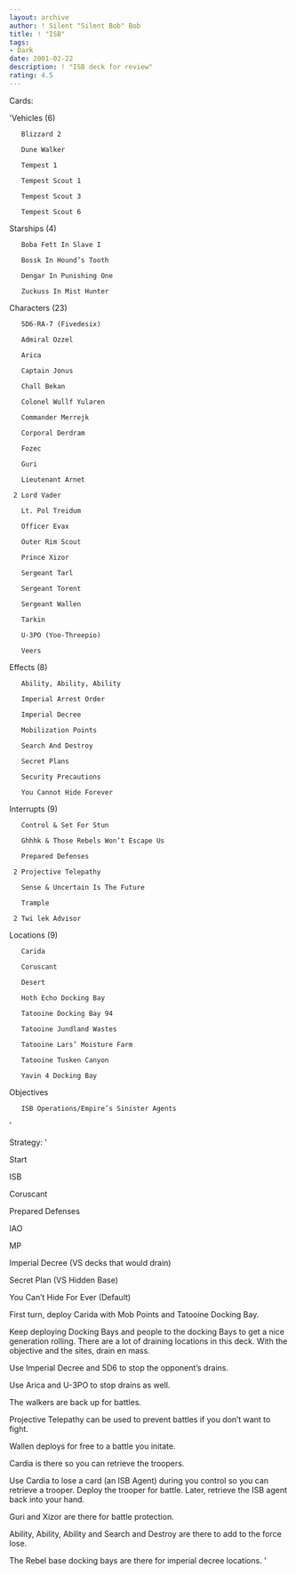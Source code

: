 ```yaml
---
layout: archive
author: ! Silent "Silent Bob" Bob
title: ! "ISB"
tags:
- Dark
date: 2001-02-22
description: ! "ISB deck for review"
rating: 4.5
---
```

Cards: 

'Vehicles (6)

       Blizzard 2 

       Dune Walker 

       Tempest 1 

       Tempest Scout 1 

       Tempest Scout 3 

       Tempest Scout 6 


Starships (4)

       Boba Fett In Slave I 

       Bossk In Hound’s Tooth 

       Dengar In Punishing One 

       Zuckuss In Mist Hunter 


Characters (23)

       5D6-RA-7 (Fivedesix) 

       Admiral Ozzel 

       Arica 

       Captain Jonus 

       Chall Bekan 

       Colonel Wullf Yularen 

       Commander Merrejk 

       Corporal Derdram 

       Fozec 

       Guri 

       Lieutenant Arnet 

     2 Lord Vader 

       Lt. Pol Treidum 

       Officer Evax 

       Outer Rim Scout 

       Prince Xizor 

       Sergeant Tarl 

       Sergeant Torent 

       Sergeant Wallen 

       Tarkin 

       U-3PO (Yoo-Threepio) 

       Veers 


Effects (8)

       Ability, Ability, Ability 

       Imperial Arrest Order 

       Imperial Decree 

       Mobilization Points 

       Search And Destroy 

       Secret Plans 

       Security Precautions 

       You Cannot Hide Forever 


Interrupts (9)

       Control & Set For Stun 

       Ghhhk & Those Rebels Won’t Escape Us 

       Prepared Defenses 

     2 Projective Telepathy 

       Sense & Uncertain Is The Future 

       Trample 

     2 Twi lek Advisor 


Locations (9)

       Carida 

       Coruscant 

       Desert 

       Hoth Echo Docking Bay 

       Tatooine Docking Bay 94 

       Tatooine Jundland Wastes 

       Tatooine Lars’ Moisture Farm 

       Tatooine Tusken Canyon 

       Yavin 4 Docking Bay 


Objectives

       ISB Operations/Empire’s Sinister Agents 

'

Strategy: '

Start


ISB

Coruscant

Prepared Defenses

IAO

MP

Imperial Decree (VS decks that would drain)

Secret Plan (VS Hidden Base)

You Can’t Hide For Ever (Default)


First turn, deploy Carida with Mob Points and Tatooine Docking Bay.


Keep deploying Docking Bays and people to the docking Bays to get a nice generation rolling.  There are a lot of draining locations in this deck.  With the objective and the sites, drain en mass.


Use Imperial Decree and 5D6 to stop the opponent’s drains.


Use Arica and U-3PO to stop drains as well.


The walkers are back up for battles.


Projective Telepathy can be used to prevent battles if you don’t want to fight.


Wallen deploys for free to a battle you initate.


Cardia is there so you can retrieve the troopers.


Use Cardia to lose a card (an ISB Agent) during you control so you can retrieve a trooper.  Deploy the trooper for battle.  Later, retrieve the ISB agent back into your hand.


Guri and Xizor are there for battle protection.


Ability, Ability, Ability and Search and Destroy are there to add to the force lose.


The Rebel base docking bays are there for imperial decree locations. '